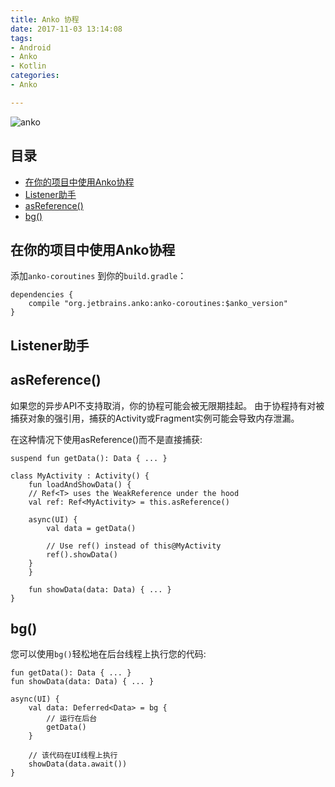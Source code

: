 ```yaml
---
title: Anko 协程
date: 2017-11-03 13:14:08
tags:
- Android
- Anko
- Kotlin
categories:
- Anko

---
```


![anko](https://github.com/Kotlin/anko/blob/master/doc/logo.png?raw=true)

## 目录 ##

* [在你的项目中使用Anko协程](#using_anko_coroutines)
* [Listener助手](#listener_helper)
* [asReference()](#asreference)
* [bg()](#bg)

<!-- more -->

## <a name="using_anko_coroutines"></a>在你的项目中使用Anko协程

添加`anko-coroutines` 到你的`build.gradle`：

```
dependencies {
    compile "org.jetbrains.anko:anko-coroutines:$anko_version"
}
```

## <a name="listener_helper"></a>Listener助手

## <a name="asreference"></a>asReference()

如果您的异步API不支持取消，你的协程可能会被无限期挂起。
由于协程持有对被捕获对象的强引用，捕获的Activity或Fragment实例可能会导致内存泄漏。

在这种情况下使用asReference()而不是直接捕获:

```
suspend fun getData(): Data { ... }

class MyActivity : Activity() {
    fun loadAndShowData() {
	// Ref<T> uses the WeakReference under the hood
	val ref: Ref<MyActivity> = this.asReference()

	async(UI) {
	    val data = getData()
			
	    // Use ref() instead of this@MyActivity
	    ref().showData()
	}
    }

    fun showData(data: Data) { ... }
}
```

## <a name="bg"></a>bg()

您可以使用`bg()`轻松地在后台线程上执行您的代码:

```
fun getData(): Data { ... }
fun showData(data: Data) { ... }

async(UI) {
    val data: Deferred<Data> = bg {
        // 运行在后台
        getData()
    }

    // 该代码在UI线程上执行
    showData(data.await())
}
```
